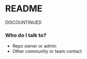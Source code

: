 # README #

DISCOUNTINUED

### Who do I talk to? ###

* Repo owner or admin
* Other community or team contact